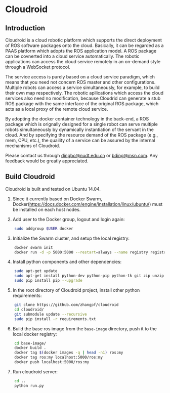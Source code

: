 # Cloudroid 
## Introduction
Cloudroid is a cloud robotic platform which supports the direct deployment of ROS software packages onto the cloud. Basically, it can be regarded as a PAAS platform which adopts the ROS application model. A ROS package can be covnerted into a cloud service automatically. The robotic applications can access the cloud service remotely in an on-demand style through a WebSocket protocol.

The service access is purely based on a cloud service paradigm, which means that you need not concern ROS master and other configurations. Multiple robots can access a service simultaneously, for example, to build their own map respectively. The robotic apllications which access the cloud services also need no modification, because Cloudrid can generate a stub ROS package with the same interface of the original ROS package, which acts as a local proxy of the remote cloud service.

By adopting the docker container technology in the back-end, a ROS package which is orignally designed for a single robot can serve multiple robots simultaneously by dynamically instantiation of the servant in the cloud. And by specifying the resource demand of the ROS package (e.g., mem, CPU, etc.), the quaility of a service can be assured by the internal mechanisms of Cloudroid.

Please contact us through dingbo@nudt.edu.cn or bding@msn.com. Any feedback would be greatly appreciated.


## Build Cloudroid
Cloudroid is built and tested on Ubuntu 14.04.

1. Since it currently based on Docker Swarm, Docker(https://docs.docker.com/engine/installation/linux/ubuntu/) must be installed on each host nodes.

2. Add user to the Docker group, logout and login again:

```bash
    sudo addgroup $USER docker
``` 

3. Initialize the Swarm cluster, and setup the local registry:

```bash
    docker swarm init 
    docker run -d -p 5000:5000 --restart=always --name registry registry:2
```

4. Install python components and other dependencies:

```bash
    sudo apt-get update
    sudo apt-get install python-dev python-pip python-tk git zip unzip
    sudo pip install pip --upgrade
```

5. In the root directory of Cloudroid project, install other python requirements:

```bash
    git clone https://github.com/zhangpf/cloudroid
    cd cloudroid/
    git submodule update --recursive
    sudo pip install -r requirements.txt
```

6. Build the base ros image from the `base-image` directory, push it to the local docker registry:

```bash
    cd base-image/
    docker build .
    docker tag $(docker images -q | head -n1) ros:my
    docker tag ros:my localhost:5000/ros:my
    docker push localhost:5000/ros:my
```    

7. Run cloudroid server:

```bash
    cd ..
    python run.py
```
